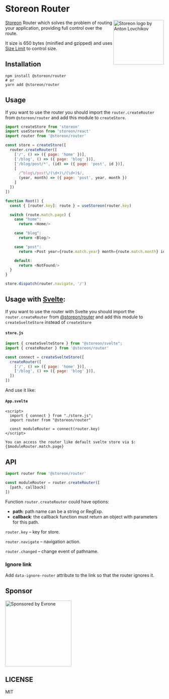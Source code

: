 # Storeon Router

<img src="https://storeon.github.io/storeon/logo.svg" align="right"
     alt="Storeon logo by Anton Lovchikov" width="160" height="142">

[Storeon] Router which solves the problem of routing your application, providing full control over the route.

It size is 650 bytes (minified and gzipped) and uses [Size Limit] to control size.

[Storeon]: https://github.com/storeon/storeon
[Size Limit]: https://github.com/ai/size-limit


## Installation

```
npm install @storeon/router
# or
yarn add @storeon/router
```


## Usage

If you want to use the router you should import the `router.createRouter` from `@storeon/router` and add this module to `createStore`.

```js
import createStore from 'storeon'
import useStoreon from 'storeon/react'
import router from '@storeon/router'

const store = createStore([
  router.createRouter([
    ['/', () => ({ page: 'home' })],
    ['/blog', () => ({ page: 'blog' })],
    ['/blog/post/*', (id) => ({ page: 'post', id })],
    [
      /^blog\/post\/(\d+)\/(\d+)$/,
      (year, month) => ({ page: 'post', year, month })
    ]
  ])
])

function Root() {
  const { [router.key]: route } = useStoreon(router.key)

  switch (route.match.page) {
    case "home":
      return <Home/>

    case "blog":
      return <Blog/>

    case "post":
      return <Post year={route.match.year} month={route.match.month} id={route.match.id}/>

    default:
      return <NotFound/>
  }
}

store.dispatch(router.navigate, '/')
```

## Usage with [Svelte](https://github.com/storeon/svelte):
If you want to use the router with Svelte you should import the `router.createRouter` from [@storeon/router](https://github.com/storeon/router) and add this module to `createSvelteStore` instead of `createStore`

#### `store.js`
```js
import { createSvelteStore } from "@storeon/svelte";
import { createRouter } from '@storeon/router'

const connect = createSvelteStore([
  createRouter([
    ['/', () => ({ page: 'home' })],
    ['/blog', () => ({ page: 'blog' })],
  ])
])
```

And use it like:
#### `App.svelte`
```svelte
<script>
  import { connect } from "./store.js";
  import router from "@storeon/router"

  const moduleRouter = connect(router.key)
</script>

You can access the router like default svelte store via $:
{$moduleRouter.match.page}
```

## API

```js
import router from '@storeon/router'

const moduleRouter = router.createRouter([
  [path, callback]
])
```

Function `router.createRouter` could have options:

* __path__: path name can be a string or RegExp.
* __callback__: the callback function must return an object with parameters for this path.

`router.key` – key for store.

`router.navigate` – navigation action.

`router.changed` – change event of pathname.


### Ignore link
Add `data-ignore-router` attribute to the link so that the router ignores it.


## Sponsor

<p>
  <a href="https://evrone.com/?utm_source=storeon-router">
    <img src="https://solovev.one/static/evrone-sponsored-300.png"
      alt="Sponsored by Evrone" width="210">
  </a>
</p>


## LICENSE

MIT
